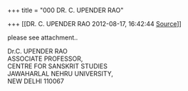 +++
title = "000 DR. C. UPENDER RAO"

+++
[[DR. C. UPENDER RAO	2012-08-17, 16:42:44 [Source](https://groups.google.com/g/bvparishat/c/xd_6EGEtFlM)]]



please see attachment..  



Dr.C. UPENDER RAO  
ASSOCIATE PROFESSOR,  
CENTRE FOR SANSKRIT STUDIES  
JAWAHARLAL NEHRU UNIVERSITY,  
NEW DELHI 110067

